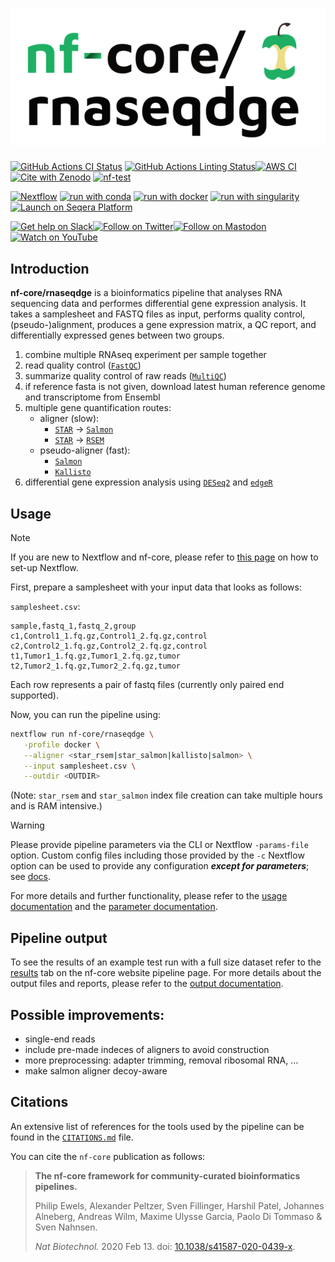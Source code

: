 
<h1>
  <picture>
    <source media="(prefers-color-scheme: dark)" srcset="docs/images/nf-core-rnaseqdge_logo_dark.png">
    <img alt="nf-core/rnaseqdge" src="docs/images/nf-core-rnaseqdge_logo_light.png">
  </picture>
</h1>

[![GitHub Actions CI Status](https://github.com/nf-core/rnaseqdge/actions/workflows/ci.yml/badge.svg)](https://github.com/nf-core/rnaseqdge/actions/workflows/ci.yml)
[![GitHub Actions Linting Status](https://github.com/nf-core/rnaseqdge/actions/workflows/linting.yml/badge.svg)](https://github.com/nf-core/rnaseqdge/actions/workflows/linting.yml)[![AWS CI](https://img.shields.io/badge/CI%20tests-full%20size-FF9900?labelColor=000000&logo=Amazon%20AWS)](https://nf-co.re/rnaseqdge/results)[![Cite with Zenodo](http://img.shields.io/badge/DOI-10.5281/zenodo.XXXXXXX-1073c8?labelColor=000000)](https://doi.org/10.5281/zenodo.XXXXXXX)
[![nf-test](https://img.shields.io/badge/unit_tests-nf--test-337ab7.svg)](https://www.nf-test.com)

[![Nextflow](https://img.shields.io/badge/nextflow%20DSL2-%E2%89%A523.04.0-23aa62.svg)](https://www.nextflow.io/)
[![run with conda](http://img.shields.io/badge/run%20with-conda-3EB049?labelColor=000000&logo=anaconda)](https://docs.conda.io/en/latest/)
[![run with docker](https://img.shields.io/badge/run%20with-docker-0db7ed?labelColor=000000&logo=docker)](https://www.docker.com/)
[![run with singularity](https://img.shields.io/badge/run%20with-singularity-1d355c.svg?labelColor=000000)](https://sylabs.io/docs/)
[![Launch on Seqera Platform](https://img.shields.io/badge/Launch%20%F0%9F%9A%80-Seqera%20Platform-%234256e7)](https://cloud.seqera.io/launch?pipeline=https://github.com/nf-core/rnaseqdge)

[![Get help on Slack](http://img.shields.io/badge/slack-nf--core%20%23rnaseqdge-4A154B?labelColor=000000&logo=slack)](https://nfcore.slack.com/channels/rnaseqdge)[![Follow on Twitter](http://img.shields.io/badge/twitter-%40nf__core-1DA1F2?labelColor=000000&logo=twitter)](https://twitter.com/nf_core)[![Follow on Mastodon](https://img.shields.io/badge/mastodon-nf__core-6364ff?labelColor=FFFFFF&logo=mastodon)](https://mstdn.science/@nf_core)[![Watch on YouTube](http://img.shields.io/badge/youtube-nf--core-FF0000?labelColor=000000&logo=youtube)](https://www.youtube.com/c/nf-core)

## Introduction

**nf-core/rnaseqdge** is a bioinformatics pipeline that analyses RNA sequencing data and performes differential gene expression analysis. It takes a samplesheet and FASTQ files as input, performs quality control, (pseudo-)alignment, produces a gene expression matrix, a QC report, and differentially expressed genes between two groups.


1. combine multiple RNAseq experiment per sample together
2. read quality control ([`FastQC`](https://www.bioinformatics.babraham.ac.uk/projects/fastqc/))
3. summarize quality control of raw reads ([`MultiQC`](http://multiqc.info/))
4. if reference fasta is not given, download latest human reference genome and transcriptome from Ensembl 
5. multiple gene quantification routes:
	- aligner (slow):
		- [`STAR`](https://github.com/alexdobin/STAR) -> [`Salmon`](https://combine-lab.github.io/salmon/)
		- [`STAR`](https://github.com/alexdobin/STAR) -> [`RSEM`](https://github.com/deweylab/RSEM)
	- pseudo-aligner (fast):
		- [`Salmon`](https://combine-lab.github.io/salmon/)
		- [`Kallisto`](https://pachterlab.github.io/kallisto/)
6. differential gene expression analysis using [`DESeq2`](https://genomebiology.biomedcentral.com/articles/10.1186/s13059-014-0550-8) and [`edgeR`](https://www.ncbi.nlm.nih.gov/pmc/articles/PMC2796818/)

		



## Usage

> [!NOTE]
> If you are new to Nextflow and nf-core, please refer to [this page](https://nf-co.re/docs/usage/installation) on how to set-up Nextflow.


First, prepare a samplesheet with your input data that looks as follows:

`samplesheet.csv`:

```csv
sample,fastq_1,fastq_2,group
c1,Control1_1.fq.gz,Control1_2.fq.gz,control
c2,Control2_1.fq.gz,Control2_2.fq.gz,control
t1,Tumor1_1.fq.gz,Tumor1_2.fq.gz,tumor
t2,Tumor2_1.fq.gz,Tumor2_2.fq.gz,tumor
```

Each row represents a pair of fastq files (currently only paired end supported).

Now, you can run the pipeline using:

```bash
nextflow run nf-core/rnaseqdge \
   -profile docker \
   --aligner <star_rsem|star_salmon|kallisto|salmon> \
   --input samplesheet.csv \
   --outdir <OUTDIR>
```
(Note: `star_rsem` and `star_salmon` index file creation can take multiple hours and is RAM intensive.) 


> [!WARNING]
> Please provide pipeline parameters via the CLI or Nextflow `-params-file` option. Custom config files including those provided by the `-c` Nextflow option can be used to provide any configuration _**except for parameters**_;
> see [docs](https://nf-co.re/usage/configuration#custom-configuration-files).

For more details and further functionality, please refer to the [usage documentation](https://nf-co.re/rnaseqdge/usage) and the [parameter documentation](https://nf-co.re/rnaseqdge/parameters).

## Pipeline output

To see the results of an example test run with a full size dataset refer to the [results](https://nf-co.re/rnaseqdge/results) tab on the nf-core website pipeline page.
For more details about the output files and reports, please refer to the
[output documentation](https://nf-co.re/rnaseqdge/output).

## Possible improvements:

- single-end reads
- include pre-made indeces of aligners to avoid construction
- more preprocessing: adapter trimming, removal ribosomal RNA, ...
- make salmon aligner decoy-aware




## Citations

<!-- TODO nf-core: Add citation for pipeline after first release. Uncomment lines below and update Zenodo doi and badge at the top of this file. -->
<!-- If you use nf-core/rnaseqdge for your analysis, please cite it using the following doi: [10.5281/zenodo.XXXXXX](https://doi.org/10.5281/zenodo.XXXXXX) -->

<!-- TODO nf-core: Add bibliography of tools and data used in your pipeline -->

An extensive list of references for the tools used by the pipeline can be found in the [`CITATIONS.md`](CITATIONS.md) file.

You can cite the `nf-core` publication as follows:

> **The nf-core framework for community-curated bioinformatics pipelines.**
>
> Philip Ewels, Alexander Peltzer, Sven Fillinger, Harshil Patel, Johannes Alneberg, Andreas Wilm, Maxime Ulysse Garcia, Paolo Di Tommaso & Sven Nahnsen.
>
> _Nat Biotechnol._ 2020 Feb 13. doi: [10.1038/s41587-020-0439-x](https://dx.doi.org/10.1038/s41587-020-0439-x).
